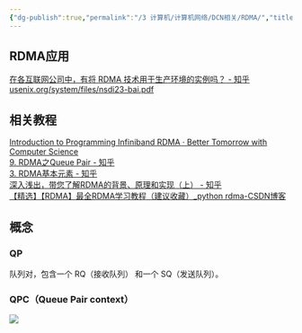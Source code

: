 ```yaml
---
{"dg-publish":true,"permalink":"/3 计算机/计算机网络/DCN相关/RDMA/","title":"RDMA"}
---
```


## RDMA应用
[在各互联网公司中，有将 RDMA 技术用于生产环境的实例吗？ - 知乎](https://www.zhihu.com/question/59122163/answer/3151911363)
[usenix.org/system/files/nsdi23-bai.pdf](https://www.usenix.org/system/files/nsdi23-bai.pdf)
## 相关教程
[Introduction to Programming Infiniband RDMA · Better Tomorrow with Computer Science](https://insujang.github.io/2020-02-09/introduction-to-programming-infiniband/)  
[9. RDMA之Queue Pair - 知乎](https://zhuanlan.zhihu.com/p/195757767)  
[3. RDMA基本元素 - 知乎](https://zhuanlan.zhihu.com/p/141267386)  
[深入浅出，带您了解RDMA的背景、原理和实现（上） - 知乎](https://zhuanlan.zhihu.com/p/589269799)  
[【精选】【RDMA】最全RDMA学习教程（建议收藏）\_python rdma-CSDN博客](https://blog.csdn.net/zhuoweichen1/article/details/125552390)

## 概念
### QP
队列对，包含一个 RQ（接收队列） 和一个 SQ（发送队列）。
### QPC（Queue Pair context）
![](/img/user/resources/attachments/20231122RDMA.png)